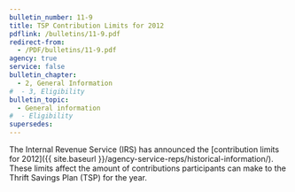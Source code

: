 ```yaml
---
bulletin_number: 11-9
title: TSP Contribution Limits for 2012
pdflink: /bulletins/11-9.pdf
redirect-from:
  - /PDF/bulletins/11-9.pdf
agency: true
service: false
bulletin_chapter:
  - 2, General Information
#  - 3, Eligibility
bulletin_topic:
  - General information
#  - Eligibility
supersedes:
---
```


The Internal Revenue Service (IRS) has announced the [contribution limits for 2012]({{ site.baseurl }}/agency-service-reps/historical-information/). These limits affect the amount of contributions participants can make to the Thrift Savings Plan (TSP) for the year.
